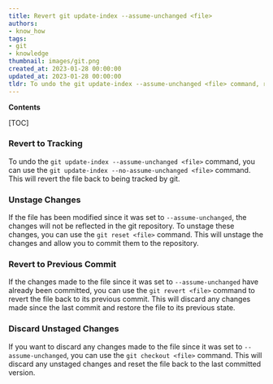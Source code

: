 ```yaml
---
title: Revert git update-index --assume-unchanged <file>
authors:
- know_how
tags:
- git
- knowledge
thumbnail: images/git.png
created_at: 2023-01-28 00:00:00
updated_at: 2023-01-28 00:00:00
tldr: To undo the git update-index --assume-unchanged <file> command, run git update-index --no-assume-unchanged <file>.
---
```


**Contents**

[TOC]

### Revert to Tracking

To undo the `git update-index --assume-unchanged <file>` command, you can use the `git update-index --no-assume-unchanged <file>` command. This will revert the file back to being tracked by git.

### Unstage Changes

If the file has been modified since it was set to `--assume-unchanged`, the changes will not be reflected in the git repository. To unstage these changes, you can use the `git reset <file>` command. This will unstage the changes and allow you to commit them to the repository.

### Revert to Previous Commit

If the changes made to the file since it was set to `--assume-unchanged` have already been committed, you can use the `git revert <file>` command to revert the file back to its previous commit. This will discard any changes made since the last commit and restore the file to its previous state.

### Discard Unstaged Changes

If you want to discard any changes made to the file since it was set to `--assume-unchanged`, you can use the `git checkout <file>` command. This will discard any unstaged changes and reset the file back to the last committed version.
